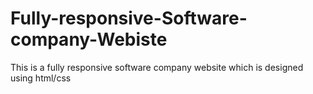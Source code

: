 # Fully-responsive-Software-company-Webiste
This is a fully responsive software company website which is designed using html/css 
